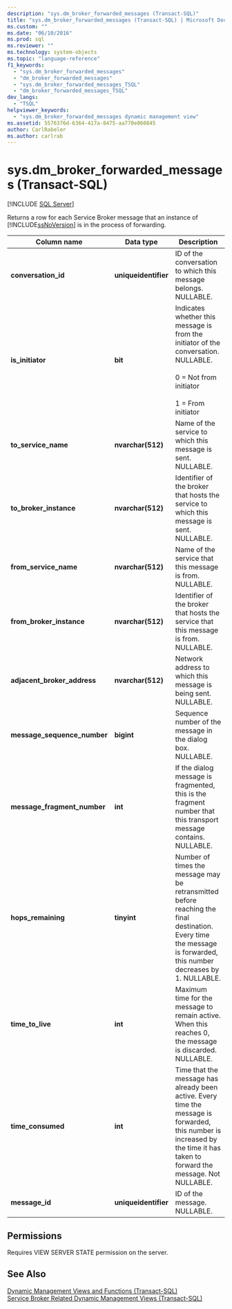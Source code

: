 ```yaml
---
description: "sys.dm_broker_forwarded_messages (Transact-SQL)"
title: "sys.dm_broker_forwarded_messages (Transact-SQL) | Microsoft Docs"
ms.custom: ""
ms.date: "06/10/2016"
ms.prod: sql
ms.reviewer: ""
ms.technology: system-objects
ms.topic: "language-reference"
f1_keywords: 
  - "sys.dm_broker_forwarded_messages"
  - "dm_broker_forwarded_messages"
  - "sys.dm_broker_forwarded_messages_TSQL"
  - "dm_broker_forwarded_messages_TSQL"
dev_langs: 
  - "TSQL"
helpviewer_keywords: 
  - "sys.dm_broker_forwarded_messages dynamic management view"
ms.assetid: 5576376d-6364-417a-8475-aa770e060845
author: CarlRabeler
ms.author: carlrab
---
```

# sys.dm_broker_forwarded_messages (Transact-SQL)
[!INCLUDE [SQL Server](../../includes/applies-to-version/sqlserver.md)]

  Returns a row for each Service Broker message that an instance of [!INCLUDE[ssNoVersion](../../includes/ssnoversion-md.md)] is in the process of forwarding.  
  

|Column name|Data type|Description|  
|-----------------|---------------|-----------------|  
|**conversation_id**|**uniqueidentifier**|ID of the conversation to which this message belongs. NULLABLE.|  
|**is_initiator**|**bit**|Indicates whether this message is from the initiator of the conversation.  NULLABLE.<br /><br /> 0 = Not from initiator<br /><br /> 1 = From initiator|  
|**to_service_name**|**nvarchar(512)**|Name of the service to which this message is sent. NULLABLE.|  
|**to_broker_instance**|**nvarchar(512)**|Identifier of the broker that hosts the service to which this message is sent. NULLABLE.|  
|**from_service_name**|**nvarchar(512)**|Name of the service that this message is from. NULLABLE.|  
|**from_broker_instance**|**nvarchar(512)**|Identifier of the broker that hosts the service that this message is from. NULLABLE.|  
|**adjacent_broker_address**|**nvarchar(512)**|Network address to which this message is being sent. NULLABLE.|  
|**message_sequence_number**|**bigint**|Sequence number of the message in the dialog box. NULLABLE.|  
|**message_fragment_number**|**int**|If the dialog message is fragmented, this is the fragment number that this transport message contains. NULLABLE.|  
|**hops_remaining**|**tinyint**|Number of times the message may be retransmitted before reaching the final destination. Every time the message is forwarded, this number decreases by 1. NULLABLE.|  
|**time_to_live**|**int**|Maximum time for the message to remain active. When this reaches 0, the message is discarded. NULLABLE.|  
|**time_consumed**|**int**|Time that the message has already been active. Every time the message is forwarded, this number is increased by the time it has taken to forward the message. Not NULLABLE.|  
|**message_id**|**uniqueidentifier**|ID of the message. NULLABLE.|  
  
## Permissions  
 Requires VIEW SERVER STATE permission on the server.  
  
## See Also  
 [Dynamic Management Views and Functions &#40;Transact-SQL&#41;](~/relational-databases/system-dynamic-management-views/system-dynamic-management-views.md)   
 [Service Broker Related Dynamic Management Views &#40;Transact-SQL&#41;](../../relational-databases/system-dynamic-management-views/service-broker-related-dynamic-management-views-transact-sql.md)  
  
  

